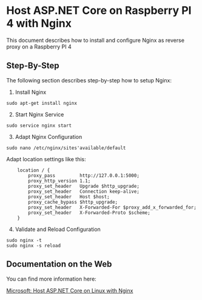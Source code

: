 # Host ASP.NET Core on Raspberry PI 4 with Nginx

This document describes how to install and configure Nginx as reverse proxy on a Raspberry PI 4

## Step-By-Step
The following section describes step-by-step how to setup Nginx:

1. Install Nginx
```
sudo apt-get install nginx
```

2. Start Nginx Service
```
sudo service nginx start
```

3. Adapt Nginx Configuration
```
sudo nano /etc/nginx/sites'available/default
```
Adapt location settings like this:
```
    location / {
        proxy_pass         http://127.0.0.1:5000;
        proxy_http_version 1.1;
        proxy_set_header   Upgrade $http_upgrade;
        proxy_set_header   Connection keep-alive;
        proxy_set_header   Host $host;
        proxy_cache_bypass $http_upgrade;
        proxy_set_header   X-Forwarded-For $proxy_add_x_forwarded_for;
        proxy_set_header   X-Forwarded-Proto $scheme;
    }
```
4. Validate and Reload Configuration
```
sudo nginx -t
sudo nginx -s reload
```

## Documentation on the Web
You can find more information here:

[Microsoft: Host ASP.NET Core on Linux with Nginx](https://docs.microsoft.com/en-us/aspnet/core/host-and-deploy/linux-nginx?view=aspnetcore-5.0)
